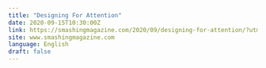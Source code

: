 ```yaml
---
title: "Designing For Attention"
date: 2020-09-15T10:30:00Z
link: https://smashingmagazine.com/2020/09/designing-for-attention/?utm_medium=RSS&utm_source=news.12bit.vn
site: www.smashingmagazine.com
language: English
draft: false
---
```

